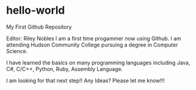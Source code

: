  
# hello-world
My First Github Repository

Editor: Riley Nobles
I am a first time progammer now using Github.
I am attending Hudson Community College pursuing a degree in Computer Science.

I have learned the basics on many programming languages including Java, C#, C/C++, Python, Ruby, Assembly Language.

I am looking for that next step!! Any Ideas? Please let me know!!!

